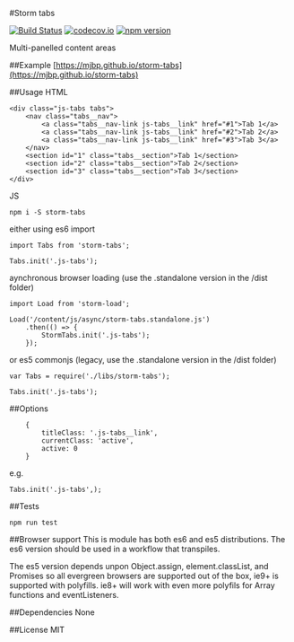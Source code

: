 #Storm tabs

[![Build Status](https://travis-ci.org/mjbp/storm-tabs.svg?branch=master)](https://travis-ci.org/mjbp/storm-tabs)
[![codecov.io](http://codecov.io/github/mjbp/storm-tabs/coverage.svg?branch=master)](http://codecov.io/github/mjbp/storm-tabs?branch=master)
[![npm version](https://badge.fury.io/js/storm-tabs.svg)](https://badge.fury.io/js/storm-tabs)

Multi-panelled content areas 

##Example
[https://mjbp.github.io/storm-tabs](https://mjbp.github.io/storm-tabs)

##Usage
HTML
```
<div class="js-tabs tabs">
    <nav class="tabs__nav">
        <a class="tabs__nav-link js-tabs__link" href="#1">Tab 1</a>
        <a class="tabs__nav-link js-tabs__link" href="#2">Tab 2</a>
        <a class="tabs__nav-link js-tabs__link" href="#3">Tab 3</a>
    </nav>
    <section id="1" class="tabs__section">Tab 1</section>
    <section id="2" class="tabs__section">Tab 2</section>
    <section id="3" class="tabs__section">Tab 3</section>
</div>
```

JS
```
npm i -S storm-tabs
```
either using es6 import
```
import Tabs from 'storm-tabs';

Tabs.init('.js-tabs');
```
aynchronous browser loading (use the .standalone version in the /dist folder)
```
import Load from 'storm-load';

Load('/content/js/async/storm-tabs.standalone.js')
    .then(() => {
        StormTabs.init('.js-tabs');
    });
```
or es5 commonjs  (legacy, use the .standalone version in the /dist folder)
```
var Tabs = require('./libs/storm-tabs');

Tabs.init('.js-tabs');
```

##Options
```
    {
		titleClass: '.js-tabs__link',
		currentClass: 'active',
		active: 0
    }
```

e.g.
```
Tabs.init('.js-tabs',);
```


##Tests
```
npm run test
```

##Browser support
This is module has both es6 and es5 distributions. The es6 version should be used in a workflow that transpiles.

The es5 version depends unpon Object.assign, element.classList, and Promises so all evergreen browsers are supported out of the box, ie9+ is supported with polyfills. ie8+ will work with even more polyfils for Array functions and eventListeners.

##Dependencies
None

##License
MIT